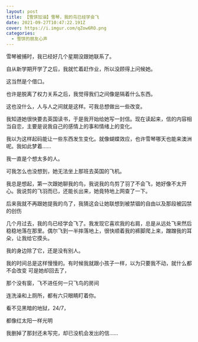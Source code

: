 ```yaml
---
layout: post
title: 【雪饼加油】雪琴，我的鸟已经学会飞
date: 2021-09-27T10:47:22.191Z
cover: https://i.imgur.com/qZow6RO.png
categories:
  - 雪饼的朋友心声
---
```

雪琴被捕时，我已经好几个星期没跟她联系了。

<!--more-->

自从新学期开学了之后，我就忙着赶作业，所以没顾得上问候她。

这当然是个借口。

也许是脱离了权力关系之后，我觉得我们之间像是隔着什么东西。

这也没什么，人与人之间就是这样。可我总想做出一些改变。

我知道她很快要去英国读书，于是我开始给她写一封信。现在读起来，信的内容相当自恋，主要是说我自己的感情上的事和情绪上的变化。

我以为这样起码能让一些东西发生变化。就像蝴蝶效应，也许雪琴哪天也能来澳洲呢。我如此梦着……

我一直是个想太多的人。

可我怎么也没想到，她无法坐上那班去英国的飞机。

我总是想起，第一次跟她聊我的鸟，我说我的鸟剪了羽了不会飞，她好像不太开心。我说剪的飞羽而已，还能长出来，她竟特地上网查了一下。

后来我就不再跟她提我的鸟了，我猜这会让她联想到被禁锢的自由以及那段被囚禁的创伤

几个月过去，我的鸟已经学会飞了。我发现它喜欢我的右肩，总是从远处飞来然后稳稳地落在那里。偶尔飞到一半摔落地上，很快顺着我的裤脚爬上来，蹭蹭我的耳朵，让我给它摸头。

我的身边除了它，还是没有别人。

我的时间总是这样慢慢的。有时候我就跟小孩子一样，以为只要我不动，就什么都不会改变
可是她却回去了，

那个没有窗，飞不进任何一只飞鸟的房间

连洗澡和上厕所，都有六只眼睛盯着你。

看不见黑暗的地狱，24/7，

都像红太阳一样光明

我删掉了那封还未写完，却已没机会发出的信……
